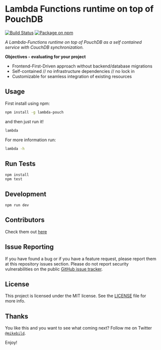 # Lambda Functions runtime on top of PouchDB
[![Build Status](https://travis-ci.org/MikeBild/lambda-pouch.svg?branch=master)](https://travis-ci.org/MikeBild/lambda-pouch)
[![Package on npm](https://img.shields.io/npm/v/lambda-pouch.svg?style=flat)](https://www.npmjs.com/package/lambda-pouch)

*A Lambda-Functions runtime on top of PouchDB as a self contained service with CouchDB synchronization.*

__Objectives - evaluating for your project__

* Frontend-First-Driven approach without backend/database migrations
* Self-contained // no infrastructure dependencies // no lock in
* Customizable for seamless integration of existing resources

## Usage

First install using npm:

```bash
npm install -g lambda-pouch
```

and then just run it!

```bash
lambda
```

For more information run:

```bash
lambda -h

```
## Run Tests

```
npm install
npm test
```

## Development

```
npm run dev
```

## Contributors
Check them out [here](https://github.com/MikeBild/lambda-pouch/graphs/contributors)

## Issue Reporting

If you have found a bug or if you have a feature request, please report them at this repository issues section. Please do not report security vulnerabilities on the public [GitHub issue tracker](https://github.com/MikeBild/lambda-pouch/issues).

## License

This project is licensed under the MIT license. See the [LICENSE](LICENSE) file for more info.

## Thanks

You like this and you want to see what coming next? Follow me on Twitter [`@mikebild`](https://twitter.com/mikebild).

Enjoy!
